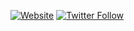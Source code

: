 [![Website](https://img.shields.io/website?label=lvlup.fr&style=for-the-badge&url=https%3A%2F%2Flvlup.fr)](https://lvlup.fr)
[![Twitter Follow](https://img.shields.io/twitter/follow/dsampaolo?color=1DA1F2&logo=twitter&style=for-the-badge)](https://twitter.com/intent/follow?original_referer=https%3A%2F%2Fgithub.com%2Fdsampaolo&screen_name=dsampaolo)

